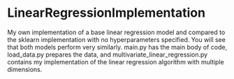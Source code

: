 # LinearRegressionImplementation

My own implementation of a base linear regression model and compared to the sklearn implementation with no hyperparameters specified. You will see that both models perform very similarly. main.py has the main body of code, load_data.py prepares the data, and multivariate_linear_regression.py contains my implementation of the linear regression algorithm with multiple dimensions.
